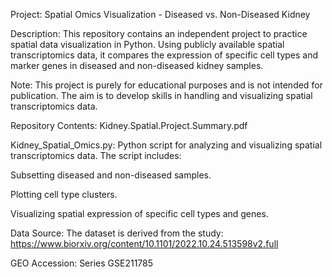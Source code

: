 Project: Spatial Omics Visualization - Diseased vs. Non-Diseased Kidney

Description:
This repository contains an independent project to practice spatial data visualization in
Python. Using publicly available spatial transcriptomics data, it compares the expression
of specific cell types and marker genes in diseased and non-diseased kidney samples.

Note:
This project is purely for educational purposes and is not intended for publication. The aim
is to develop skills in handling and visualizing spatial transcriptomics data.

Repository Contents:
Kidney.Spatial.Project.Summary.pdf

Kidney_Spatial_Omics.py: Python script for analyzing and visualizing spatial transcriptomics data. The script includes:

Subsetting diseased and non-diseased samples.

Plotting cell type clusters.

Visualizing spatial expression of specific cell types and genes.

Data Source: The dataset is derived from the study:
https://www.biorxiv.org/content/10.1101/2022.10.24.513598v2.full

GEO Accession: Series GSE211785
